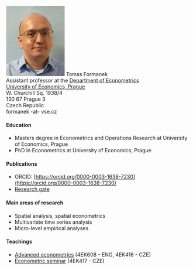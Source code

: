 ![Foto](foto.jpg)
Tomas Formanek  
Assistant professor at the [Department of Econometrics](https://ekonometrie.vse.cz/english/about/department/members/)  
[University of Economics, Prague](https://www.vse.cz/english/)  
W. Churchill Sq. 1938/4  
130 67 Prague 3  
Czech Republic  
formanek -at- vse.cz  

#### Education
* Masters degree in Econometrics and Operations Research at University of Economics, Prague  
* PhD in Econometrics at University of Economics, Prague  


#### Publications  
* ORCID: [https://orcid.org/0000-0003-1638-7230](https://orcid.org/0000-0003-1638-7230)  
* [Research gate](https://www.researchgate.net/profile/Tomas_Formanek3)  


#### Main areas of research
* Spatial analysis, spatial econometrics  
* Multivariate time series analysis  
* Micro-level empirical analyses


#### Teachings  
* [Advanced econometrics](https://sites.google.com/site/econometricsvse/advanced-econometrics)  (4EK608 - ENG, 4EK416 - CZE)
* [Econometric seminar](https://sites.google.com/site/econometricseminar/home)  (4EK417 - CZE)

